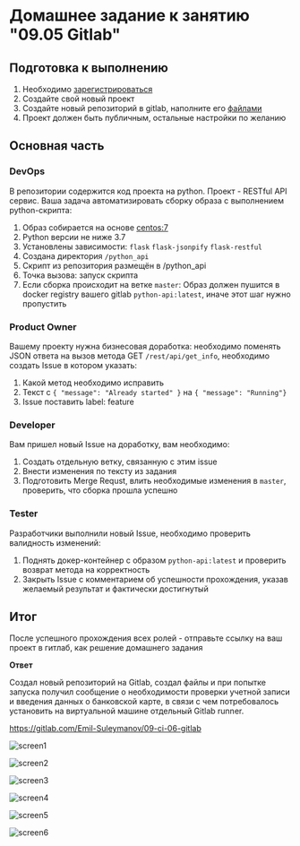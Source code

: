 # Домашнее задание к занятию "09.05 Gitlab"

## Подготовка к выполнению

1. Необходимо [зарегистрироваться](https://about.gitlab.com/free-trial/)
2. Создайте свой новый проект
3. Создайте новый репозиторий в gitlab, наполните его [файлами](./repository)
4. Проект должен быть публичным, остальные настройки по желанию

## Основная часть

### DevOps

В репозитории содержится код проекта на python. Проект - RESTful API сервис. Ваша задача автоматизировать сборку образа с выполнением python-скрипта:
1. Образ собирается на основе [centos:7](https://hub.docker.com/_/centos?tab=tags&page=1&ordering=last_updated)
2. Python версии не ниже 3.7
3. Установлены зависимости: `flask` `flask-jsonpify` `flask-restful`
4. Создана директория `/python_api`
5. Скрипт из репозитория размещён в /python_api
6. Точка вызова: запуск скрипта
7. Если сборка происходит на ветке `master`: Образ должен пушится в docker registry вашего gitlab `python-api:latest`, иначе этот шаг нужно пропустить

### Product Owner

Вашему проекту нужна бизнесовая доработка: необходимо поменять JSON ответа на вызов метода GET `/rest/api/get_info`, необходимо создать Issue в котором указать:
1. Какой метод необходимо исправить
2. Текст с `{ "message": "Already started" }` на `{ "message": "Running"}`
3. Issue поставить label: feature

### Developer

Вам пришел новый Issue на доработку, вам необходимо:
1. Создать отдельную ветку, связанную с этим issue
2. Внести изменения по тексту из задания
3. Подготовить Merge Requst, влить необходимые изменения в `master`, проверить, что сборка прошла успешно


### Tester

Разработчики выполнили новый Issue, необходимо проверить валидность изменений:
1. Поднять докер-контейнер с образом `python-api:latest` и проверить возврат метода на корректность
2. Закрыть Issue с комментарием об успешности прохождения, указав желаемый результат и фактически достигнутый

## Итог

После успешного прохождения всех ролей - отправьте ссылку на ваш проект в гитлаб, как решение домашнего задания

**Ответ**

Создал новый репозиторий на Gitlab, создал файлы и при попытке запуска получил сообщение о необходимости проверки учетной записи и введения данных о банковской карте, в связи с чем потребовалось установить на виртуальной машине отдельный Gitlab runner.

https://gitlab.com/Emil-Suleymanov/09-ci-06-gitlab


![screen1](https://github.com/emilsuleymanov/devops-netology/blob/main/09-ci-05-gitlab/screen1.png)

![screen2](https://github.com/emilsuleymanov/devops-netology/blob/main/09-ci-05-gitlab/screen2.png)

![screen3](https://github.com/emilsuleymanov/devops-netology/blob/main/09-ci-05-gitlab/screen3.png)

![screen4](https://github.com/emilsuleymanov/devops-netology/blob/main/09-ci-05-gitlab/screen4.png)

![screen5](https://github.com/emilsuleymanov/devops-netology/blob/main/09-ci-05-gitlab/screen5.png)

![screen6](https://github.com/emilsuleymanov/devops-netology/blob/main/09-ci-05-gitlab/screen6.png)


